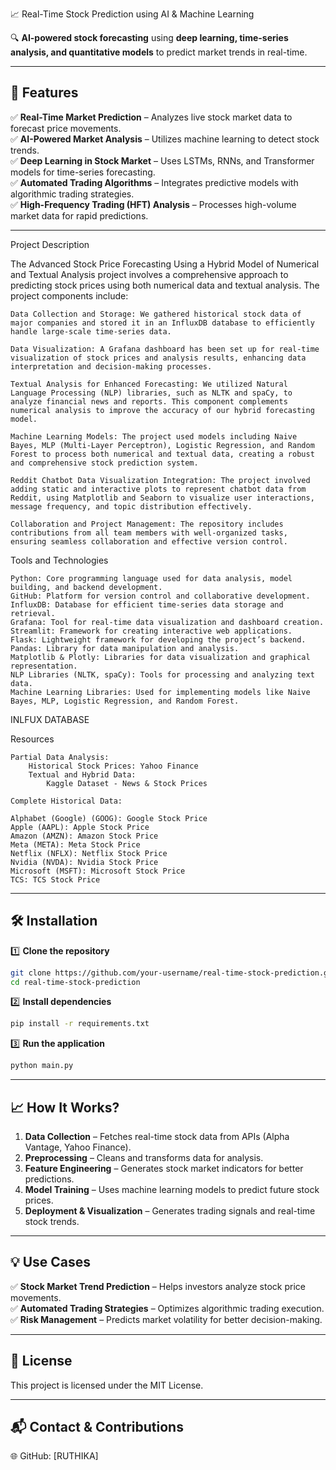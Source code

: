 📈 Real-Time Stock Prediction using AI & Machine Learning


🔍 **AI-powered stock forecasting** using **deep learning, time-series analysis, and quantitative models** to predict market trends in real-time.  

---

## **🚀 Features**  
✅ **Real-Time Market Prediction** – Analyzes live stock market data to forecast price movements.  
✅ **AI-Powered Market Analysis** – Utilizes machine learning to detect stock trends.  
✅ **Deep Learning in Stock Market** – Uses LSTMs, RNNs, and Transformer models for time-series forecasting.  
✅ **Automated Trading Algorithms** – Integrates predictive models with algorithmic trading strategies.  
✅ **High-Frequency Trading (HFT) Analysis** – Processes high-volume market data for rapid predictions.  

---
Project Description

The Advanced Stock Price Forecasting Using a Hybrid Model of Numerical and Textual Analysis project involves a comprehensive approach to predicting stock prices using both numerical data and textual analysis. The project components include:

    Data Collection and Storage: We gathered historical stock data of major companies and stored it in an InfluxDB database to efficiently handle large-scale time-series data.

    Data Visualization: A Grafana dashboard has been set up for real-time visualization of stock prices and analysis results, enhancing data interpretation and decision-making processes.

    Textual Analysis for Enhanced Forecasting: We utilized Natural Language Processing (NLP) libraries, such as NLTK and spaCy, to analyze financial news and reports. This component complements numerical analysis to improve the accuracy of our hybrid forecasting model.

    Machine Learning Models: The project used models including Naive Bayes, MLP (Multi-Layer Perceptron), Logistic Regression, and Random Forest to process both numerical and textual data, creating a robust and comprehensive stock prediction system.

    Reddit Chatbot Data Visualization Integration: The project involved adding static and interactive plots to represent chatbot data from Reddit, using Matplotlib and Seaborn to visualize user interactions, message frequency, and topic distribution effectively.

    Collaboration and Project Management: The repository includes contributions from all team members with well-organized tasks, ensuring seamless collaboration and effective version control.




Tools and Technologies

    Python: Core programming language used for data analysis, model building, and backend development.
    GitHub: Platform for version control and collaborative development.
    InfluxDB: Database for efficient time-series data storage and retrieval.
    Grafana: Tool for real-time data visualization and dashboard creation.
    Streamlit: Framework for creating interactive web applications.
    Flask: Lightweight framework for developing the project’s backend.
    Pandas: Library for data manipulation and analysis.
    Matplotlib & Plotly: Libraries for data visualization and graphical representation.
    NLP Libraries (NLTK, spaCy): Tools for processing and analyzing text data.
    Machine Learning Libraries: Used for implementing models like Naive Bayes, MLP, Logistic Regression, and Random Forest.

INLFUX DATABASE


Resources

    Partial Data Analysis:
        Historical Stock Prices: Yahoo Finance
        Textual and Hybrid Data:
            Kaggle Dataset - News & Stock Prices

    Complete Historical Data:

    Alphabet (Google) (GOOG): Google Stock Price
    Apple (AAPL): Apple Stock Price
    Amazon (AMZN): Amazon Stock Price
    Meta (META): Meta Stock Price
    Netflix (NFLX): Netflix Stock Price
    Nvidia (NVDA): Nvidia Stock Price
    Microsoft (MSFT): Microsoft Stock Price
    TCS: TCS Stock Price





---

## **🛠 Installation**  
1️⃣ **Clone the repository**  
```bash
git clone https://github.com/your-username/real-time-stock-prediction.git
cd real-time-stock-prediction
```
2️⃣ **Install dependencies**  
```bash
pip install -r requirements.txt
```
3️⃣ **Run the application**  
```bash
python main.py
```

---

## **📈 How It Works?**  
1. **Data Collection** – Fetches real-time stock data from APIs (Alpha Vantage, Yahoo Finance).  
2. **Preprocessing** – Cleans and transforms data for analysis.  
3. **Feature Engineering** – Generates stock market indicators for better predictions.  
4. **Model Training** – Uses machine learning models to predict future stock prices.  
5. **Deployment & Visualization** – Generates trading signals and real-time stock trends.  

---

## **💡 Use Cases**  
✅ **Stock Market Trend Prediction** – Helps investors analyze stock price movements.  
✅ **Automated Trading Strategies** – Optimizes algorithmic trading execution.  
✅ **Risk Management** – Predicts market volatility for better decision-making.  

---

## **📜 License**  
This project is licensed under the MIT License.  

---

## **📬 Contact & Contributions**  
🌐 GitHub: [RUTHIKA] 

